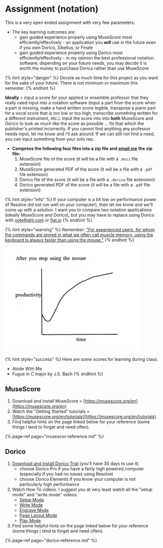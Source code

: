 # Assignment \(notation\)

This is a very open ended assignment with very few parameters. 

* The key learning outcomes are:
  * gain guided experience properly using MuseScore most efficiently/effectively - an application you _**will**_ use in the future even if you own Dorico, Sibelius, or Finale
  * gain guided experience properly using Dorico most efficiently/effectively - in my opinion the best professional notation software; depending on your future needs, you may decide it is worth the money to purchase Dorico rather than use MuseScore

{% hint style="danger" %}
Devote as much time for this project as you want for the sake of your future. There is not minimum or maximum this semester.
{% endhint %}

**Ideally** = input a score for your applied or ensemble professor that they really need input into a notation software \(input a part from the score when a part is missing, make a hand written score legible, transpose a piano part for a vocal score that is too low or too high, transcribe something written for a different instrument, etc.\). Input the score into into **both** MuseScore and Dorico to look as much like the score as possible ...  fix that which the publisher's printed incorrectly. If you cannot find anything any professor needs input, let me know and I'll ask around. If we can still not find a need, you can input something from your solo rep.

* **Compress the following four files into a zip file and** [**email me**](https://www.baylor.edu/music/index.php?id=951763) **the zip file:**
  1. MuseScore file of the score \(it will be a file with a `.mscz` file extension\)
  2. MuseScore generated PDF of the score \(it will be a file with a `.pdf` file extension\)
  3. Dorico file of the score \(it will be a file with a `.dorico` file extension\)
  4. Dorico generated PDF of the score \(it will be a file with a `.pdf` file extension\)

{% hint style="info" %}
If your computer is a bit low on performance power \(if Resolve did not run well on your computer\), then let me know and we'll come up with a solution. I want you to compare two notation applications \(ideally MuseScore and Dorico\), but you may have to replace using Dorico with [noteflight.com](https://www.noteflight.com/) or [flat.io](https://flat.io/)
{% endhint %}

{% hint style="warning" %}
Remember: ["For experienced users, for whom the commands are stored in what we often call muscle memory, using the keyboard is always faster than using the mouse."](https://www.codementor.io/@igorpejic/it-s-time-to-stop-using-the-mouse-hg895pcbh)
{% endhint %}

![](../../../.gitbook/assets/image%20%283%29.png)

{% hint style="success" %}
Here are some scores for learning during class:

* Abide With Me
* Fugue in C major by J.S. Bach
{% endhint %}

## MuseScore

1. Download and install MuseScore = [https://musescore.org/en](https://musescore.org/en)
2. Watch the "Getting Started" tutorials = [https://musescore.org/en/tutorials](https://musescore.org/en/tutorials)
3. Find helpful hints on the page linked below for your reference \(some things I tend to forget and need often\).

{% page-ref page="musescor-reference.md" %}

## Dorico

1. [Download and install Dorico Trial](https://new.steinberg.net/dorico/trial/) \(you'll have 30 days to use it\)
   * choose Dorico Pro if you have a fairly high powered computer \(especially if you had no issues using Resolve\)
   * choose Dorico Elements if you know your computer is not particularly high performance
2. Watch How To videos. I suggest you at very least watch all the "setup mode" and "write mode" videos.
   * [Setup Mode](https://www.youtube.com/playlist?list=PLoyaeouPUsdsCpYCYhxnK5j-o6U8q8Hpv)
   * [Write Mode](https://www.youtube.com/playlist?list=PLoyaeouPUsdsnltPMEyV6pzuHh6cs9-Cp)
   * [Engrave Mode](https://www.youtube.com/playlist?list=PLoyaeouPUsdvy438lfsc78RZxhKTdOcKN)
   * [Page Layout Mode](https://www.youtube.com/playlist?list=PLoyaeouPUsdtQAPZqIiDYPNVCJEczPYaG)
   * [Play Mode](https://www.youtube.com/playlist?list=PLoyaeouPUsdt6H-SQgBH3_2-_qC-YxGHA)
3. Find some helpful hints on the page linked below for your reference \(some things I tend to forget and need often\).

{% page-ref page="dorico-reference.md" %}



